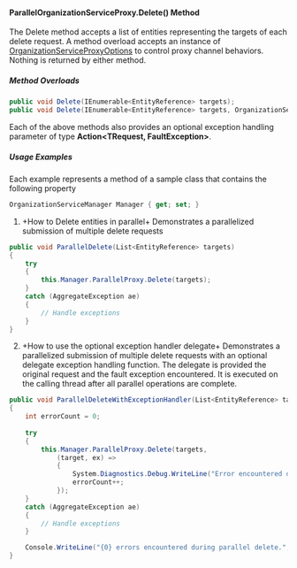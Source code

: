 #### ParallelOrganizationServiceProxy.Delete() Method

The Delete method accepts a list of entities representing the targets of each delete request. A method overload accepts an instance of [OrganizationServiceProxyOptions](OrganizationServiceProxyOptions-Class.md) to control proxy channel behaviors.  Nothing is returned by either method.

##### Method Overloads

```c#
public void Delete(IEnumerable<EntityReference> targets);
public void Delete(IEnumerable<EntityReference> targets, OrganizationServiceProxyOptions options);
```

Each of the above methods also provides an optional exception handling parameter of type **Action<TRequest, FaultException<OrganizationServiceFault>>**.

##### Usage Examples

Each example represents a method of a sample class that contains the following property

```c#
OrganizationServiceManager Manager { get; set; }
```

1. +How to Delete entities in parallel+
Demonstrates a parallelized submission of multiple delete requests

```c#
public void ParallelDelete(List<EntityReference> targets)
{
    try
    {
        this.Manager.ParallelProxy.Delete(targets);
    }
    catch (AggregateException ae)
    {
        // Handle exceptions
    }
}
```

2. +How to use the optional exception handler delegate+
Demonstrates a parallelized submission of multiple delete requests with an optional delegate exception handling function. The delegate is provided the original request and the fault exception encountered. It is executed on the calling thread after all parallel operations are complete.

```c#
public void ParallelDeleteWithExceptionHandler(List<EntityReference> targets)
{
    int errorCount = 0;
            
    try
    {
        this.Manager.ParallelProxy.Delete(targets,
            (target, ex) =>
            {
                System.Diagnostics.Debug.WriteLine("Error encountered during delete of entity with Id={0}: {1}", target.Id, ex.Detail.Message);
                errorCount++;
            });
    }
    catch (AggregateException ae)
    {
        // Handle exceptions
    }

    Console.WriteLine("{0} errors encountered during parallel delete.", errorCount);
}
```